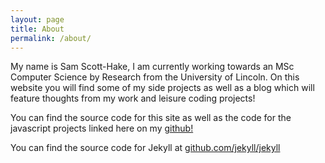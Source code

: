 ```yaml
---
layout: page
title: About
permalink: /about/
---
```


My name is Sam Scott-Hake, I am currently working towards an MSc Computer Science by Research from the University of Lincoln.  On this website you will find some of my side projects as well as a blog which will feature thoughts from my work and leisure coding projects! 

You can find the source code for this site as well as the code for the javascript projects linked here on my [github!](https://github.com/SS-Hake)

You can find the source code for Jekyll at [github.com/jekyll/jekyll](https://github.com/jekyll/jekyll)
